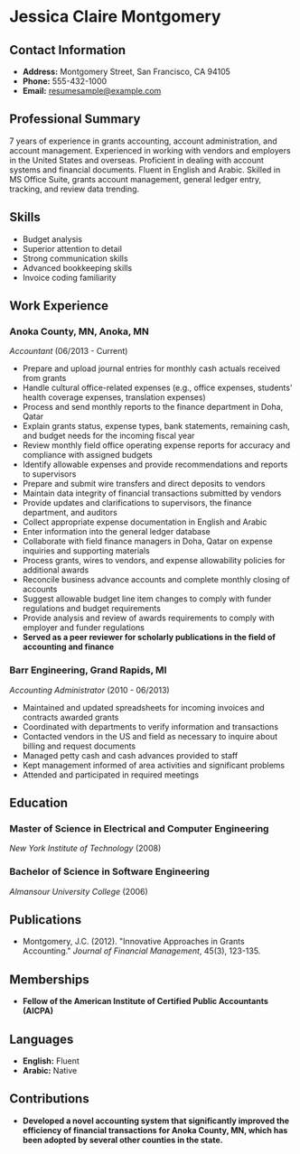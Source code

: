 # Jessica Claire Montgomery

## Contact Information
- **Address:** Montgomery Street, San Francisco, CA 94105
- **Phone:** 555-432-1000
- **Email:** resumesample@example.com

## Professional Summary

7 years of experience in grants accounting, account administration, and account management. Experienced in working with vendors and employers in the United States and overseas. Proficient in dealing with account systems and financial documents. Fluent in English and Arabic. Skilled in MS Office Suite, grants account management, general ledger entry, tracking, and review data trending.

## Skills

- Budget analysis
- Superior attention to detail
- Strong communication skills
- Advanced bookkeeping skills
- Invoice coding familiarity

## Work Experience

### Anoka County, MN, Anoka, MN
*Accountant* (06/2013 - Current)
- Prepare and upload journal entries for monthly cash actuals received from grants
- Handle cultural office-related expenses (e.g., office expenses, students' health coverage expenses, translation expenses)
- Process and send monthly reports to the finance department in Doha, Qatar
- Explain grants status, expense types, bank statements, remaining cash, and budget needs for the incoming fiscal year
- Review monthly field office operating expense reports for accuracy and compliance with assigned budgets
- Identify allowable expenses and provide recommendations and reports to supervisors
- Prepare and submit wire transfers and direct deposits to vendors
- Maintain data integrity of financial transactions submitted by vendors
- Provide updates and clarifications to supervisors, the finance department, and auditors
- Collect appropriate expense documentation in English and Arabic
- Enter information into the general ledger database
- Collaborate with field finance managers in Doha, Qatar on expense inquiries and supporting materials
- Process grants, wires to vendors, and expense allowability policies for additional awards
- Reconcile business advance accounts and complete monthly closing of accounts
- Suggest allowable budget line item changes to comply with funder regulations and budget requirements
- Provide analysis and review of awards requirements to comply with employer and funder regulations
- **Served as a peer reviewer for scholarly publications in the field of accounting and finance**

### Barr Engineering, Grand Rapids, MI
*Accounting Administrator* (2010 - 06/2013)
- Maintained and updated spreadsheets for incoming invoices and contracts awarded grants
- Coordinated with departments to verify information and transactions
- Contacted vendors in the US and field as necessary to inquire about billing and request documents
- Managed petty cash and cash advances provided to staff
- Kept management informed of area activities and significant problems
- Attended and participated in required meetings

## Education

### Master of Science in Electrical and Computer Engineering
*New York Institute of Technology* (2008)

### Bachelor of Science in Software Engineering
*Almansour University College* (2006)

## Publications
- Montgomery, J.C. (2012). "Innovative Approaches in Grants Accounting." *Journal of Financial Management*, 45(3), 123-135.

## Memberships
- **Fellow of the American Institute of Certified Public Accountants (AICPA)**

## Languages

- **English:** Fluent
- **Arabic:** Native

## Contributions
- **Developed a novel accounting system that significantly improved the efficiency of financial transactions for Anoka County, MN, which has been adopted by several other counties in the state.**
